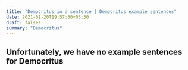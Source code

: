 ```yaml
---
title: "Democritus in a sentence | Democritus example sentences"
date: 2021-01-20T19:57:50+05:30
draft: falses
summary: "Democritus"
---
```

## Unfortunately, we have no example sentences for Democritus                 
